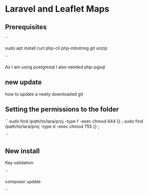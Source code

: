 # Laravel and Leaflet Maps

## Prerequisites


``

sudo apt install curl php-cli php-mbstring git unzip 


``

As I am using postgresql I also needed php-pgsql

## new update


how to update a newly downloaded git


## Setting the permissions to the folder

``
sudo find /path/to/lara/proj -type f -exec chmod 644 {} \;
sudo find /path/to/lara/proj -type d -exec chmod 755 {} \;

``

## New install

Key validation 

``

  composer update

``
